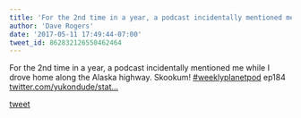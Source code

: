 ```yaml
---
title: 'For the 2nd time in a year, a podcast incidentally mentioned me while I...'
author: 'Dave Rogers'
date: '2017-05-11 17:49:44-07:00'
tweet_id: 862832126550462464
---
```

For the 2nd time in a year, a podcast incidentally mentioned me while I drove home along the Alaska highway. Skookum! [#weeklyplanetpod](https://twitter.com/hashtag/weeklyplanetpod) ep184 [twitter.com/yukondude/stat…](https://twitter.com/yukondude/status/860535515010842625)

[tweet](https://twitter.com/yukondude/status/862832126550462464)